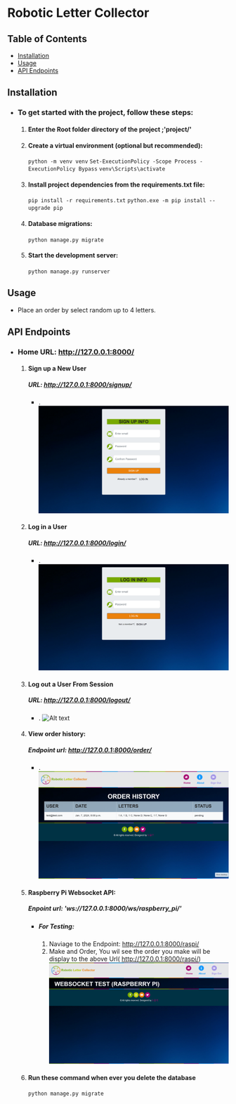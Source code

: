 # Robotic Letter Collector

## Table of Contents
- [Installation](#installation)
- [Usage](#usage)
- [API Endpoints](#api-endpoints)

## Installation
- ### To get started with the project, follow these steps:

    1. #### Enter the Root folder directory of the project ;'project/'

    2. #### Create a virtual environment (optional but recommended):
        ```python -m venv venv```
        ```Set-ExecutionPolicy -Scope Process -ExecutionPolicy Bypass```
        ```venv\Scripts\activate```
    
    3. #### Install project dependencies from the requirements.txt file:
        ```pip install -r requirements.txt```
        ```python.exe -m pip install --upgrade pip```

    4. #### Database migrations:
        ```python manage.py migrate```

    5. #### Start the development server:
        ```python manage.py runserver```

## Usage
- Place an order by select random up to 4 letters.

## API Endpoints
- ### Home URL: http://127.0.0.1:8000/

    1. #### Sign up a New User
        ##### URL: http://127.0.0.1:8000/signup/
        - ##### 
            . ![Alt text](signup.png)

    2. #### Log in a User
        ##### URL: http://127.0.0.1:8000/login/
        - ##### 
            . ![Alt text](login.png)

    3. #### Log out a User From Session
        ##### URL: http://127.0.0.1:8000/logout/
        - ##### 
            . ![Alt text](logout.png)

    4. #### View order history:
        ##### Endpoint url: http://127.0.0.1:8000/order/
        - ##### 
            . ![Alt text](orderhistory.png)

    5. #### Raspberry Pi Websocket API:
        ##### Enpoint url: 'ws://127.0.0.1:8000/ws/raspberry_pi/'
        - ##### For Testing:
            1. Naviage to the Endpoint: http://127.0.0.1:8000/raspi/
            2. Make and Order, You wil see the order you make will be display to the above Url( http://127.0.0.1:8000/raspi/)
            ![Alt text](raspberry_pi.png)

    6. #### Run these command when ever you delete the database
        ```python manage.py migrate```
